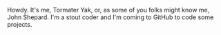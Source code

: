 Howdy. It's me, Tormater Yak, or, as some of you folks might know me, John Shepard.
I'm a stout coder and I'm coming to GitHub to code some projects.
